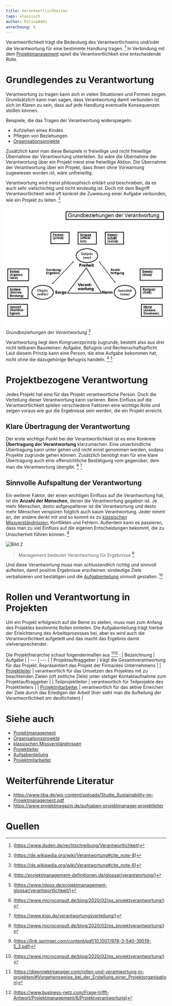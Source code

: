 ```yaml
---
title: Verantwortlichkeiten
tags: klassisch
author: Polina0402
anrechnung: k
---
```


Verantwortlichkeit trägt die Bedeutung des Verantwortlichseins und/oder die Verantwortung für eine bestimmte Handlung tragen. [^1]
In Verbindung mit dem [Projektmanagement](Projektmanagement.md) spielt die Verantwortlichkeit eine entscheidende Rolle.

# Grundlegendes zu Verantwortung

Verantwortung zu tragen kann sich in vielen Situationen und Formen zeigen. Grundsätzlich kann man sagen, dass Verantwortung damit verbunden ist sich im Klaren zu sein, dass auf jede Handlung eventuelle Konsequenzen stoßen können.

Beispiele, die das Tragen der Verantwortung widerspiegeln:

 * Aufziehen eines Kindes
 * Pflegen von Beziehungen
 * [Organisationsprojekte](Organisationsprojekte.md)

Zusätzlich kann man diese Beispiele in freiwillige und nicht freiwillige Übernahme der Verantwortung unterteilen. So wäre die Übernahme der Verantwortung über ein Projekt meist eine freiwillige Aktion. Die Übernahme der Verantwortung über ein Projekt, dass Ihnen ohne Vorwarnung zugewiesen worden ist, wäre unfreiwillig.

Verantwortung wird meist philosophisch erklärt und beschrieben, da es auch sehr vielschichtig und nicht eindeutig ist. Doch mit dem Begriff Verantwortlichkeit wird oft konkret die Zuweisung einer Aufgabe verbunden, wie ein Projekt zu leiten. [^2]

![Bild 1](Verantwortlichkeiten/Grundbeziehungen-der-Verantwortung.jpg)
*Grundbeziehungen der Verantwortung*  [^2]

Verantwortung liegt dem Kongruenzprinzip zugrunde, besteht also aus drei nicht teilbaren Bausteinen: Aufgabe, Befugnis und Rechenschaftspflicht. Laut diesem Prinzip kann eine Person, die eine Aufgabe bekommen hat, nicht ohne die dazugehörige Befugnis handeln. [^3] [^4]

# Projektbezogene Verantwortung

Jedes Projekt hat eine für das Projekt verantwortliche Person. Doch die Verteilung dieser Verantwortung kann variieren.
Beim Einfluss auf die Verantwortlichkeit spielen verschiedene Faktoren eine wichtige Rolle und zeigen voraus wie gut die Ergebnisse sein werden, die ein Projekt erreicht.

## Klare Übertragung der Verantwortung
Der erste wichtige Punkt bei der Verantwortlichkeit ist es eine Konkrete **Übertragung der Verantwortung** klarzumachen. Eine unverbindliche Übertragung kann unter gehen und nicht ernst genommen werden, sodass Projekte zugrunde gehen können. Zusätzlich benötigt man für eine klare Übertragung auch eine offensichtliche Bestätigung vom gegenüber, dem man die Verantwortung übergibt. [^5] [^6]

## Sinnvolle Aufspaltung der Verantwortung
Ein weiterer Faktor, der einen wichtigen Einfluss auf die Verantwortung hat, ist die **Anzahl der Menschen**, denen die Verantwortung gegeben ist. Je mehr Menschen, desto aufgespaltener ist die Verantwortung und desto mehr Menschen verspüren folglich auch kaum Verantwortung. Jeder nimmt an, der andere denkt mit und so kommt es zu [klassischen Missverständnissen](Klassische_Missverstaendnisse.md), Konflikten und Fehlern. Außerdem kann es passieren, dass man zu viel Einfluss auf die eigenen Entscheidungen bekommt, die zu Unsicherheit führen können. [^5]

![Bild 2](Verantwortlichkeiten/Karrikatur-Verantwortung-übernehemen.png)
<img scr=/Verantwortlichkeiten/Karrikatur-Verantwortung-übernehemen.png width=300>

> Management bedeutet Verantwortung für Ergebnisse 
[^7]

Und diese Verantwortung muss man schlussendlich richtig und sinnvoll aufteilen, damit positive Ergebnisse erscheinen: eindeutige Ziele verbalisieren und bestätigen und die [Aufgabenteilung](Aufgabenteilung.md) sinnvoll gestalten. [^5]

# Rollen und Verantwortung in Projekten

Um ein Projekt erfolgreich auf die Beine zu stellen, muss man zum Anfang des Projektes bestimmte Rollen einteilen. Die Aufgabenteilung trägt hierbei der Erleichterung des Arbeitsprozesses bei, aber es wird auch die Verantwortlichkeit aufgeteilt und das macht das Ergebnis damit vielversprechender.

Die Projekthierarchie schaut folgendermaßen aus [^8][^9] :
| Bezeichnung     | Aufgabe |
| ---      | ---       |
| Projektauftraggeber | trägt die Gesamtverantwortung für das Projekt. Repräsentiert das Projekt der Firma/des Unternehmens |
| [Projektleiter](Projektleiter.md) | verantwortlich für das Umsetzen des Projektes mit zu beachtenden Zielen (oft zeitliche Ziele) unter stetiger Kontaktaufnahme zum Projektauftraggeber |
| Teilprojektleiter | verantwortlich für Teilprojekte des Projektleiters |
| [Projektmitarbeiter](Projektmitarbeiter.md) | verantwortlich für das aktive Erreichen der Ziele durch das Erledigen der Arbeit (hier sieht man die Aufteilung der Verantwortlichkeit am deutlichsten) | 

# Siehe auch

* [Projektmanagement](Projektmanagement.md)
* [Organisationsprojekte](Organisationsprojekte.md)
* [klassischen Missverständnissen](Klassische_Missverstaendnisse.md)
* [Projektleiter](Projektleiter.md)
* [Aufgabenteilung](Aufgabenteilung.md)
* [Projektmitarbeiter](Projektmitarbeiter.md)

# Weiterführende Literatur

* https://www.tiba.de/wp-content/uploads/Studie_Sustainability-im-Projektmanagement.pdf
* https://www.projektmagazin.de/aufgaben-projektmanager-projektleiter

# Quellen

[^1]: (https://www.duden.de/rechtschreibung/Verantwortlichkeit)
[^2]: (https://de.wikipedia.org/wiki/Verantwortung#cite_note-8)
[^3]: (http://projektmanagement-definitionen.de/glossar/verantwortung/)
[^4]: (https://www.inloox.de/projektmanagement-glossar/verantwortlichkeit/)
[^5]: (https://www.microconsult.de/blog/2020/02/ps_projektverantwortung/)
[^6]: (https://www.kisp.de/verantwortungsverteilung/)
[^7]: (https://link.springer.com/content/pdf/10.1007/978-3-540-39519-5_3.pdf)
[^8]: (https://dieprojektmanager.com/rollen-und-verantwortung-in-projekten/#Vorgehensweise_bei_der_Erstellung_einer_Projektorganisation)
[^9]: (https://www.business-netz.com/Frage-trifft-Antwort/Projektmanagement/6/Projektverantwortung)
